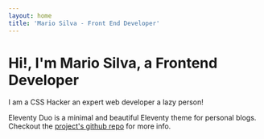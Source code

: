 ```yaml
---
layout: home
title: 'Mario Silva - Front End Developer'
---
```


# Hi!, I'm Mario Silva, a Frontend Developer

I am <span class="type" style="--n:3">
  <span>
    <span>a CSS Hacker</span>
    <span>an expert web developer</span>
    <span>a lazy person!</span>
  </span>
</span>
<br>


Eleventy Duo is a minimal and beautiful Eleventy theme for personal blogs. Checkout the [project's github repo](https://github.com/yinkakun/eleventy-duo) for more info.
